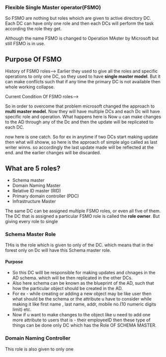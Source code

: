 
### Flexible Single Master operator(FSMO)

So FSMO are nothing but roles whoich are given to active directory DC.
Each DC can have only one role and then each DCs will perform the task according the role they get.

Although the name FSMO is changed to Operation MAster by Microsoft but still FSMO is in use.

## Purpose Of FSMO

History of FSMO roles-->
Earlier they used to give all the roles and specific operations to only one DC, so they used to have **single master model**.
But it can make conflicts such that if any time the primary DC is not available then whole working collapse.

Current Condition Of FSMO roles-->

So in order to overcome that problem microsoft changed the approach to **multi master model**.
Now they will have multiple DCs and each Dc will have specific role and operation.
What happens here is Now u can make changes to the AD through any of the Dc and then the update  will be replicated to each DC.

now here is one catch. So for ex in anytime if two DCs start making update then what will showw, so here is the approach of simple algo called as last writer winns. so accordingly the last update made will be reflected at the end. and the earlier changes will be discarded.

## What are 5 roles?

- Schema master
- Domain Naming Master
- Relative ID master (RID)
- Primary domain controller  (PDC)
- Infrastructure Master 


The same DC can be assigned multiple FSMO roles, or even all five of them. The DC that is assigned a particular FSMO role is called the **role owner**.
But giving every role to single 
### Schema Master Role


THis is the role which is given to only of the DC. which means that in the forest only on Dc will have this Schema master role.
#### Purpose
- So this DC willl be responsible for making updates and chnages in the AD schema. which will be then replicated in the other DCs.
- Also here schema can be known as the blueprint of the AD, such that how the particular object should be created in the AD.
- For ex - while creating or adding a new object may be like user then what should be the schema or the attribute u have to consider while making it like first name , last name, addr, mobile no.(10 numeric digits limit) etc.
- Now if u want to make changes to the object like u need to add one more attribute to users that is - their employeeID then these type of things can be done only DC which has the Role OF SCHEMA MASTER.

### Domain Naming Controller

This role is also given to only one 